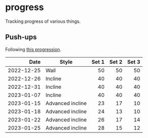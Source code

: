 # progress

Tracking progress of various things.

## Push-ups

Following [this progression][pushups].

[pushups]: <https://www.hybridcalisthenics.com/pushups>

| Date       | Style            | Set 1 | Set 2 | Set 3 |
| ---------: | ---------------- | ----: | ----: | ----: |
| 2022-12-25 | Wall             | 50    | 50    | 50    |
| 2022-12-26 | Incline          | 40    | 40    | 40    |
| 2022-12-31 | Incline          | 40    | 40    | 40    |
| 2023-01-07 | Incline          | 40    | 40    | 40    |
| 2023-01-15 | Advanced incline | 23    | 17    | 10    |
| 2023-01-18 | Advanced incline | 24    | 13    | 10    |
| 2023-01-22 | Advanced incline | 26    | 17    | 14    |
| 2023-01-25 | Advanced incline | 28    | 15    | 12    |

<div>
  <canvas id="pushUpsChart"></canvas>
</div>

<script src="https://cdn.jsdelivr.net/npm/chart.js"></script>
<script src="https://cdn.jsdelivr.net/npm/chartjs-adapter-date-fns/dist/chartjs-adapter-date-fns.bundle.min.js"></script>

<script type="module">
  const ctx = document.getElementById("pushUpsChart");

  import data from "./assets/pushups.json" assert { type: "json" };
  console.log(data);

  new Chart(ctx, {
    type: "line",
    data: data,
    options: {
      cubicInterpolationMode: "monotone",
      scales: {
        x: {
          type: "time",
          title: {
            text: "Date",
            display: true
          }
        },
        y: {
          beginAtZero: true,
          title: {
            text: "Reps",
            display: true
          }
        }
      }
    }
  });
</script>

<!-- markdownlint-disable-file MD033 -->
